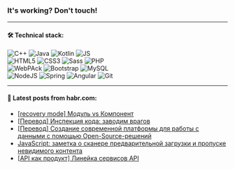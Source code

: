 ### It's working? Don't touch!

---

#### 🛠️ Technical stack:

![C++](https://img.shields.io/badge/C++-informational?logo=c%2B%2B&style=flat&logoColor=white&color=9C033A)
![Java](https://img.shields.io/badge/Java-informational?logo=java&style=flat&logoColor=white&color=007396)
![Kotlin](https://img.shields.io/badge/Kotlin-informational?logo=Kotlin&style=flat&logoColor=white&color=0095D5)
![JS](https://img.shields.io/badge/JS-informational?logo=javaScript&style=flat&logoColor=black&color=F7Df1E) <br>
![HTML5](https://img.shields.io/badge/HTML5-informational?logo=html5&style=flat&logoColor=white&color=E34F26)
![CSS3](https://img.shields.io/badge/CSS3-informational?logo=css3&style=flat&logoColor=white&color=157286)
![Sass](https://img.shields.io/badge/Saas-informational?logo=sass&style=flat&logoColor=white&color=hotpink)
![PHP](https://img.shields.io/badge/PHP-informational?logo=php&style=flat&logoColor=white&color=777BB4) <br>
![WebPAck](https://img.shields.io/badge/WebPack-informational?logo=webPack&style=flat&logoColor=white&color=FF6F00)
![Bootstrap](https://img.shields.io/badge/Bootstrap-informational?logo=Bootstrap&style=flat&logoColor=white&color=7952B3)
![MySQL](https://img.shields.io/badge/MySQL-informational?logo=MySQL&style=flat&logoColor=white&color=00f) <br>
![NodeJS](https://img.shields.io/badge/NodeJS-informational?logo=node.js&style=flat&logoColor=white&color=43853D)
![Spring](https://img.shields.io/badge/Spring-informational?logo=Spring&style=flat&logoColor=white&color=0A9EDC)
![Angular](https://img.shields.io/badge/Vue-informational?logo=vue.js&style=flat&logoColor=white&color=red)
![Git](https://img.shields.io/badge/Git-informational?logo=git&style=flat&logoColor=white&color=darkorange)

___

#### 💬 Latest posts from habr.com:

<!-- BLOG-POST-LIST:START -->
- [[recovery mode] Модуль vs Компонент](https://habr.com/ru/post/671916/?utm_source=habrahabr&utm_medium=rss&utm_campaign=671916)
- [[Перевод] Инспекция кода: заводим врагов](https://habr.com/ru/post/671906/?utm_source=habrahabr&utm_medium=rss&utm_campaign=671906)
- [[Перевод] Создание современной платформы для работы с данными с помощью Open-Source-решений](https://habr.com/ru/post/671642/?utm_source=habrahabr&utm_medium=rss&utm_campaign=671642)
- [JavaScript: заметка о сканере предварительной загрузки и пропуске невидимого контента](https://habr.com/ru/post/671762/?utm_source=habrahabr&utm_medium=rss&utm_campaign=671762)
- [[API как продукт] Линейка сервисов API](https://habr.com/ru/post/671868/?utm_source=habrahabr&utm_medium=rss&utm_campaign=671868)
<!-- BLOG-POST-LIST:END -->
